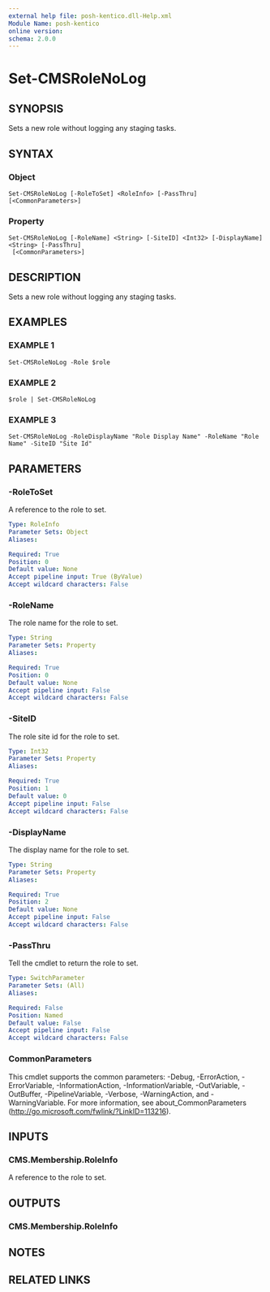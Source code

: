 ```yaml
---
external help file: posh-kentico.dll-Help.xml
Module Name: posh-kentico
online version:
schema: 2.0.0
---
```


# Set-CMSRoleNoLog

## SYNOPSIS
Sets a new role without logging any staging tasks.

## SYNTAX

### Object
```
Set-CMSRoleNoLog [-RoleToSet] <RoleInfo> [-PassThru] [<CommonParameters>]
```

### Property
```
Set-CMSRoleNoLog [-RoleName] <String> [-SiteID] <Int32> [-DisplayName] <String> [-PassThru]
 [<CommonParameters>]
```

## DESCRIPTION
Sets a new role without logging any staging tasks.

## EXAMPLES

### EXAMPLE 1
```
Set-CMSRoleNoLog -Role $role
```

### EXAMPLE 2
```
$role | Set-CMSRoleNoLog
```

### EXAMPLE 3
```
Set-CMSRoleNoLog -RoleDisplayName "Role Display Name" -RoleName "Role Name" -SiteID "Site Id"
```

## PARAMETERS

### -RoleToSet
A reference to the role to set.

```yaml
Type: RoleInfo
Parameter Sets: Object
Aliases:

Required: True
Position: 0
Default value: None
Accept pipeline input: True (ByValue)
Accept wildcard characters: False
```

### -RoleName
The role name for the role to set.

```yaml
Type: String
Parameter Sets: Property
Aliases:

Required: True
Position: 0
Default value: None
Accept pipeline input: False
Accept wildcard characters: False
```

### -SiteID
The role site id for the role to set.

```yaml
Type: Int32
Parameter Sets: Property
Aliases:

Required: True
Position: 1
Default value: 0
Accept pipeline input: False
Accept wildcard characters: False
```

### -DisplayName
The display name for the role to set.

```yaml
Type: String
Parameter Sets: Property
Aliases:

Required: True
Position: 2
Default value: None
Accept pipeline input: False
Accept wildcard characters: False
```

### -PassThru
Tell the cmdlet to return the role to set.

```yaml
Type: SwitchParameter
Parameter Sets: (All)
Aliases:

Required: False
Position: Named
Default value: False
Accept pipeline input: False
Accept wildcard characters: False
```

### CommonParameters
This cmdlet supports the common parameters: -Debug, -ErrorAction, -ErrorVariable, -InformationAction, -InformationVariable, -OutVariable, -OutBuffer, -PipelineVariable, -Verbose, -WarningAction, and -WarningVariable.
For more information, see about_CommonParameters (http://go.microsoft.com/fwlink/?LinkID=113216).

## INPUTS

### CMS.Membership.RoleInfo
A reference to the role to set.

## OUTPUTS

### CMS.Membership.RoleInfo
## NOTES

## RELATED LINKS
